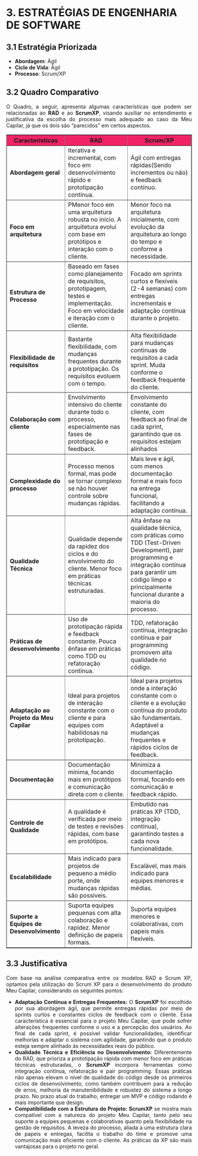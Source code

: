 # **3. ESTRATÉGIAS DE ENGENHARIA DE SOFTWARE**

## **3.1 Estratégia Priorizada**

- **Abordagem**: Ágil
- **Ciclo de Vida**: Ágil
- **Processo**: Scrum/XP

## **3.2 Quadro Comparativo**
<p style="text-align: justify;"> 
O Quadro, a seguir, apresenta algumas características que podem ser relacionadas ao <strong>RAD</strong> e ao <strong>ScrumXP</strong>,  visando auxiliar no entendimento e justificativa da escolha do processo mais adequado ao caso da Meu Capilar, já que os dois são “parecidos” em certos aspectos.
</p>

<table border="1">
  <thead style="background-color: #f02464;">
    <tr>
      <th><strong>Características</strong></th>
      <th><strong>RAD</strong></th>
      <th><strong>Scrum/XP</strong></th>
    </tr>
  </thead>
  <tbody>
    <tr>
      <td><strong>Abordagem geral</strong></td>
      <td>Iterativa e incremental, com foco em desenvolvimento rápido e prototipação contínua.</td>
      <td>Ágil com  entregas rápidas(Sendo incrementos ou não) e feedback contínuo. </td>
    </tr>
    <tr>
      <td><strong>Foco em arquitetura</strong></td>
      <td>PMenor foco em uma arquitetura robusta no início. A arquitetura evolui com base em protótipos e interação com o cliente. </td>
      <td>Menor foco na arquitetura inicialmente,  com evolução da arquitetura ao longo do  tempo e conforme a necessidade.</td>
    </tr>
    <tr>
      <td><strong>Estrutura de Processo</strong></td>
      <td>Baseado em fases como planejamento de requisitos, prototipagem, testes e implementação. Foco em velocidade e iteração com o cliente.</td>
      <td>Focado em sprints curtos e flexíveis (2-4  semanas) com entregas incrementais e  adaptação contínua durante o projeto.</td>
    </tr>
    <tr>
      <td><strong>Flexibilidade de requisitos</strong></td>
      <td>Bastante flexibilidade, com mudanças frequentes durante a prototipação. Os requisitos evoluem com o tempo.</td>
      <td>Alta flexibilidade para mudanças  contínuas de requisitos a cada sprint.  Muda conforme o feedback frequente do  cliente. </td>
    </tr>
    <tr>
      <td><strong>Colaboração com cliente</strong></td>
      <td>Envolvimento intensivo do cliente durante todo o processo, especialmente nas fases de prototipação e feedback.</td>
      <td>Envolvimento constante do cliente, com  feedback ao final de cada sprint,  garantindo que os requisitos estejam alinhados</td>
    </tr>
    <tr>
      <td><strong>Complexidade do processo</strong></td>
      <td>Processo menos formal, mas pode se tornar complexo se não houver controle sobre mudanças rápidas.</td>
      <td>Mais leve e ágil, com menos  documentação formal e mais foco na  entrega funcional, facilitando a adaptação  contínua.</td>
    </tr>
    <tr>
      <td><strong>Qualidade Técnica</strong></td>
      <td>Qualidade depende da rapidez dos ciclos e do envolvimento do cliente. Menor foco em práticas técnicas estruturadas.</td>
      <td>Alta ênfase na qualidade técnica, com  práticas como TDD (Test-Driven  Development), pair programming e  integração contínua para garantir um  código limpo e principalmente funcional durante a maioria do processo.</td>
    </tr>
    <tr>
      <td><strong>Práticas de desenvolvimento</strong></td>
      <td>Uso de prototipação rápida e feedback constante. Pouca ênfase em práticas como TDD ou refatoração contínua.</td>
      <td>TDD, refatoração contínua, integração contínua e pair programming promovem alta qualidade no código.</td>
    </tr>
    <tr>
      <td><strong>Adaptação ao Projeto da Meu Capilar</strong></td>
      <td>Ideal para projetos de interação constante com o cliente e para equipes com habilidosas na prototipação.</td>
      <td>Ideal para projetos onde a interação  constante com o cliente e a evolução  contínua do produto são fundamentais.  Adaptável a mudanças frequentes e  rápidos ciclos de feedback. </td>
    </tr>
    <tr>
      <td><strong>Documentação</strong></td>
      <td>Documentação mínima, focando mais em protótipos e comunicação direta com o cliente.</td>
      <td>Minimiza a documentação formal, focando em comunicação e feedback rápido.</td>
    </tr>
    <tr>
      <td><strong>Controle de Qualidade</strong></td>
      <td>A qualidade é verificada por meio de testes e revisões rápidas, com base em protótipos.</td>
      <td>Embutido nas práticas XP (TDD, integração contínua), garantindo testes a cada nova funcionalidade.</td>
    </tr>
    <tr>
      <td><strong>Escalabilidade</strong></td>
      <td>Mais indicado para projetos de pequeno a médio porte, onde mudanças rápidas são possíveis.</td>
      <td>Escalável, mas mais indicado para equipes menores e médias.</td>
    </tr>
    <tr>
      <td><strong>Suporte a Equipes de Desenvolvimento</strong></td>
      <td>Suporta equipes pequenas com alta colaboração e rapidez. Menor definição de papeis formais.</td>
      <td>Suporta equipes menores e colaborativas, com papeis mais flexíveis.</td>
    </tr>
  </tbody>
</table>


## **3.3 Justificativa**

<p style="text-align: justify;">Com base na análise comparativa entre os modelos RAD e Scrum XP, optamos pela utilização do Scrum XP para o desenvolvimento do produto Meu Capilar, considerando os seguintes pontos:</p>

<ul>
    <li style="text-align: justify;"><strong>Adaptação Contínua e Entregas Frequentes:</strong> O <strong>ScrumXP</strong> foi escolhido por sua abordagem ágil, que permite entregas rápidas por meio de sprints curtos e constantes ciclos de feedback com o cliente. Essa característica é essencial para o projeto Meu Capilar, que pode sofrer alterações frequentes conforme o uso e a percepção dos usuários. Ao final de cada sprint, é possível validar funcionalidades, identificar melhorias e adaptar o sistema com agilidade, garantindo que o produto esteja sempre alinhado às necessidades reais do público.</li>
    <li style="text-align: justify;"><strong>Qualidade Técnica e Eficiência no Desenvolvimento:</strong> Diferentemente do RAD, que prioriza a prototipação rápida com menor foco em práticas técnicas estruturadas, o <strong>ScrumXP</strong> incorpora ferramentas como integração contínua, refatoração e pair programming. Essas práticas não apenas elevam o nível de qualidade do código desde os primeiros ciclos de desenvolvimento, como também contribuem para a redução de erros, melhoria da manutenibilidade e robustez do sistema a longo prazo. No prazo atual do trabalho, entregar um MVP e código rodando é mais importante que design.</li>
    <li style="text-align: justify;"><strong>Compatibilidade com a Estrutura do Projeto:</strong><strong> ScrumXP</strong>  se mostra mais compatível com a natureza do projeto Meu Capilar, tanto pelo seu suporte a equipes pequenas e colaborativas quanto pela flexibilidade na gestão de requisitos. A leveza do processo, aliada a uma estrutura clara de papeis e entregas, facilita o trabalho do time e promove uma comunicação mais eficiente com o cliente. As práticas da XP são mais vantajosas para o projeto no geral.</li>
</ul>
